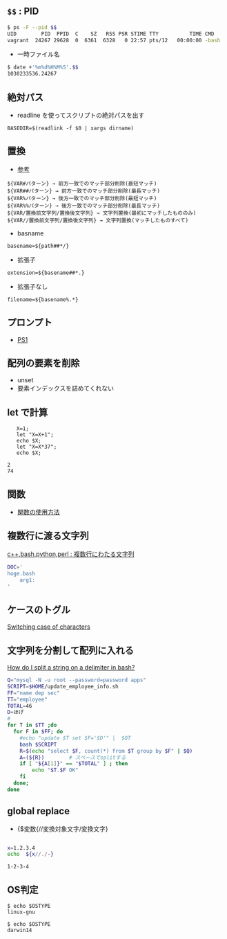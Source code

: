 ## `$$` : PID

~~~bash
$ ps -F --pid $$  
UID        PID  PPID  C    SZ   RSS PSR STIME TTY          TIME CMD
vagrant  24267 29628  0  6361  6328   0 22:57 pts/12   00:00:00 -bash
~~~

- 一時ファイル名

~~~bash
$ date +'%m%d%H%M%S'.$$
1030233536.24267
~~~

## 絶対パス

- readline を使ってスクリプトの絶対パスを出す

~~~
BASEDIR=$(readlink -f $0 | xargs dirname)
~~~


## 置換

- [参考](http://d.hatena.ne.jp/ozuma/20130928/1380380390)

```
${VAR#パターン} → 前方一致でのマッチ部分削除(最短マッチ)
${VAR##パターン} → 前方一致でのマッチ部分削除(最長マッチ)
${VAR%パターン} → 後方一致でのマッチ部分削除(最短マッチ)
${VAR%%パターン} → 後方一致でのマッチ部分削除(最長マッチ)
${VAR/置換前文字列/置換後文字列} → 文字列置換(最初にマッチしたもののみ)
${VAR//置換前文字列/置換後文字列} → 文字列置換(マッチしたものすべて)
```

- basname

~~~
basename=${path##*/}
~~~

- 拡張子

~~~
extension=${basename##*.}
~~~

- 拡張子なし

~~~
filename=${basename%.*}
~~~

## プロンプト
- [PS1](http://www.cyberciti.biz/tips/howto-linux-unix-bash-shell-setup-prompt.html)


## 配列の要素を削除

- unset
- 要素インデックスを詰めてくれない

## let で計算

```
   X=1;
   let "X=X+1";
   echo $X;
   let "X=X*37";
   echo $X;
```
```
2
74
```


## 関数

- [関数の使用方法](http://shellscript.sunone.me/function.html)

## 複数行に渡る文字列

[c++,bash,python,perl : 複数行にわたる文字列](http://www.hci.iis.u-tokyo.ac.jp/~ogaki/blog/blog/2012/02/14/cbashpython-%E8%A4%87%E6%95%B0%E8%A1%8C%E3%81%AB%E3%82%8F%E3%81%9F%E3%82%8B%E6%96%87%E5%AD%97%E5%88%97/)


~~~bash
DOC='
hoge.bash
    arg1:
'
~~~

## ケースのトグル

[Switching case of characters](http://vim.wikia.com/wiki/Switching_case_of_characters)

## 文字列を分割して配列に入れる

[How do I split a string on a delimiter in bash?](https://stackoverflow.com/questions/918886/how-do-i-split-a-string-on-a-delimiter-in-bash)


```bash
Q="mysql -N -u root --password=password apps"
SCRIPT=$HOME/update_employee_info.sh
FF="name dep sec"
TT="employee"
TOTAL=46
D=ほげ
#
for T in $TT ;do
  for F in $FF; do
    #echo "update $T set $F='$D'" |  $QT
    bash $SCRIPT
    R=$(echo "select $F, count(*) from $T group by $F" | $Q)
    A=(${R})        # スペースでsplitする
    if [ "${A[1]}" == "$TOTAL" ] ; then
        echo "$T.$F OK"
    fi
  done;
done
```

## global replace

- {$変数{//変換対象文字/変換文字}

```bash

x=1.2.3.4
echo  ${x//./-}
```

```
1-2-3-4
```

## OS判定

~~~
$ echo $OSTYPE
linux-gnu
~~~

~~~
$ echo $OSTYPE
darwin14
~~~
